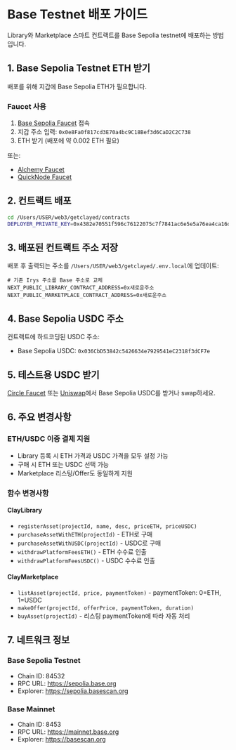 # Base Testnet 배포 가이드

Library와 Marketplace 스마트 컨트랙트를 Base Sepolia testnet에 배포하는 방법입니다.

## 1. Base Sepolia Testnet ETH 받기

배포를 위해 지갑에 Base Sepolia ETH가 필요합니다.

### Faucet 사용
1. [Base Sepolia Faucet](https://www.coinbase.com/faucets/base-ethereum-sepolia-faucet) 접속
2. 지갑 주소 입력: `0x0e8Fa0f817cd3E70a4bc9C18Bef3d6CaD2C2C738`
3. ETH 받기 (배포에 약 0.002 ETH 필요)

또는:
- [Alchemy Faucet](https://sepoliafaucet.com/)
- [QuickNode Faucet](https://faucet.quicknode.com/base/sepolia)

## 2. 컨트랙트 배포

```bash
cd /Users/USER/web3/getclayed/contracts
DEPLOYER_PRIVATE_KEY=0x4382e70551f596c76122075c7f7841ac6e5e5a76ea4ca16d848497d9ce074611 npx hardhat run scripts/deploy.js --network baseSepolia
```

## 3. 배포된 컨트랙트 주소 저장

배포 후 출력되는 주소를 `/Users/USER/web3/getclayed/.env.local`에 업데이트:

```env
# 기존 Irys 주소를 Base 주소로 교체
NEXT_PUBLIC_LIBRARY_CONTRACT_ADDRESS=0x새로운주소
NEXT_PUBLIC_MARKETPLACE_CONTRACT_ADDRESS=0x새로운주소
```

## 4. Base Sepolia USDC 주소

컨트랙트에 하드코딩된 USDC 주소:
- Base Sepolia USDC: `0x036CbD53842c5426634e7929541eC2318f3dCF7e`

## 5. 테스트용 USDC 받기

[Circle Faucet](https://faucet.circle.com/) 또는 [Uniswap](https://app.uniswap.org/)에서 Base Sepolia USDC를 받거나 swap하세요.

## 6. 주요 변경사항

### ETH/USDC 이중 결제 지원
- Library 등록 시 ETH 가격과 USDC 가격을 모두 설정 가능
- 구매 시 ETH 또는 USDC 선택 가능
- Marketplace 리스팅/Offer도 동일하게 지원

### 함수 변경사항

#### ClayLibrary
- `registerAsset(projectId, name, desc, priceETH, priceUSDC)`
- `purchaseAssetWithETH(projectId)` - ETH로 구매
- `purchaseAssetWithUSDC(projectId)` - USDC로 구매
- `withdrawPlatformFeesETH()` - ETH 수수료 인출
- `withdrawPlatformFeesUSDC()` - USDC 수수료 인출

#### ClayMarketplace
- `listAsset(projectId, price, paymentToken)` - paymentToken: 0=ETH, 1=USDC
- `makeOffer(projectId, offerPrice, paymentToken, duration)`
- `buyAsset(projectId)` - 리스팅 paymentToken에 따라 자동 처리

## 7. 네트워크 정보

### Base Sepolia Testnet
- Chain ID: 84532
- RPC URL: https://sepolia.base.org
- Explorer: https://sepolia.basescan.org

### Base Mainnet
- Chain ID: 8453
- RPC URL: https://mainnet.base.org
- Explorer: https://basescan.org

